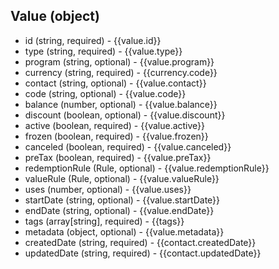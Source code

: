 ## Value (object)
+ id (string, required) - {{value.id}}
+ type (string, required) - {{value.type}}
+ program (string, optional) - {{value.program}}
+ currency (string, required) - {{currency.code}}
+ contact (string, optional) - {{value.contact}}
+ code (string, optional) - {{value.code}}
+ balance (number, optional) - {{value.balance}}
+ discount (boolean, optional) - {{value.discount}}
+ active (boolean, required) - {{value.active}}
+ frozen (boolean, required) - {{value.frozen}}
+ canceled (boolean, required) - {{value.canceled}}
+ preTax (boolean, required) - {{value.preTax}}
+ redemptionRule (Rule, optional) - {{value.redemptionRule}}
+ valueRule (Rule, optional) - {{value.valueRule}}
+ uses (number, optional) - {{value.uses}}
+ startDate (string, optional) - {{value.startDate}}
+ endDate (string, optional) - {{value.endDate}}
+ tags (array[string], required) - {{tags}}
+ metadata (object, optional) - {{value.metadata}}
+ createdDate (string, required) - {{contact.createdDate}}
+ updatedDate (string, required) - {{contact.updatedDate}}
